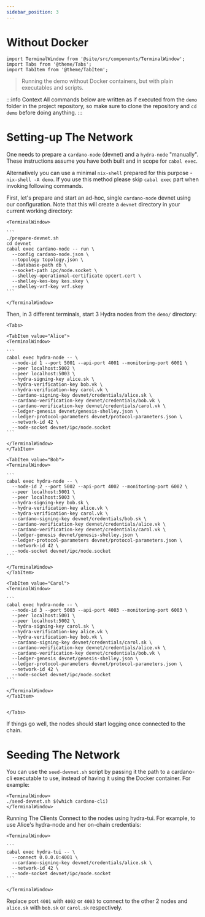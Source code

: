 ```yaml
---
sidebar_position: 3
---
```


# Without Docker

```mdx-code-block
import TerminalWindow from '@site/src/components/TerminalWindow';
import Tabs from '@theme/Tabs';
import TabItem from '@theme/TabItem';
```

> Running the demo without Docker containers, but with plain executables and scripts.

:::info Context
All commands below are written as if executed from the `demo` folder in the project repository, so make sure to clone the repository and `cd demo` before doing anything.
:::

# Setting-up The Network

One needs to prepare a `cardano-node` (devnet) and a `hydra-node` "manually". These instructions assume you have both built and in scope for `cabal exec`.

Alternatively you can use a minimal `nix-shell` prepared for this purpose - `nix-shell -A demo`. If you use this method please skip `cabal exec` part when invoking following commands.

First, let's prepare and start an ad-hoc, single `cardano-node` devnet using our configuration. Note that this will create a `devnet` directory in your current working directory:

````mdx-code-block
<TerminalWindow>

```
./prepare-devnet.sh
cd devnet
cabal exec cardano-node -- run \
  --config cardano-node.json \
  --topology topology.json \
  --database-path db \
  --socket-path ipc/node.socket \
  --shelley-operational-certificate opcert.cert \
  --shelley-kes-key kes.skey \
  --shelley-vrf-key vrf.skey
```

</TerminalWindow>
````

Then, in 3 different terminals, start 3 Hydra nodes from the `demo/` directory:

````mdx-code-block
<Tabs>

<TabItem value="Alice">
<TerminalWindow>

```
cabal exec hydra-node -- \
  --node-id 1 --port 5001 --api-port 4001 --monitoring-port 6001 \
  --peer localhost:5002 \
  --peer localhost:5003 \
  --hydra-signing-key alice.sk \
  --hydra-verification-key bob.vk \
  --hydra-verification-key carol.vk \
  --cardano-signing-key devnet/credentials/alice.sk \
  --cardano-verification-key devnet/credentials/bob.vk \
  --cardano-verification-key devnet/credentials/carol.vk \
  --ledger-genesis devnet/genesis-shelley.json \
  --ledger-protocol-parameters devnet/protocol-parameters.json \
  --network-id 42 \
  --node-socket devnet/ipc/node.socket
```

</TerminalWindow>
</TabItem>

<TabItem value="Bob">
<TerminalWindow>

```
cabal exec hydra-node -- \
  --node-id 2 --port 5002 --api-port 4002 --monitoring-port 6002 \
  --peer localhost:5001 \
  --peer localhost:5003 \
  --hydra-signing-key bob.sk \
  --hydra-verification-key alice.vk \
  --hydra-verification-key carol.vk \
  --cardano-signing-key devnet/credentials/bob.sk \
  --cardano-verification-key devnet/credentials/alice.vk \
  --cardano-verification-key devnet/credentials/carol.vk \
  --ledger-genesis devnet/genesis-shelley.json \
  --ledger-protocol-parameters devnet/protocol-parameters.json \
  --network-id 42 \
  --node-socket devnet/ipc/node.socket
```

</TerminalWindow>
</TabItem>

<TabItem value="Carol">
<TerminalWindow>

```
cabal exec hydra-node -- \
  --node-id 3 --port 5003 --api-port 4003 --monitoring-port 6003 \
  --peer localhost:5001 \
  --peer localhost:5002 \
  --hydra-signing-key carol.sk \
  --hydra-verification-key alice.vk \
  --hydra-verification-key bob.vk \
  --cardano-signing-key devnet/credentials/carol.sk \
  --cardano-verification-key devnet/credentials/alice.vk \
  --cardano-verification-key devnet/credentials/bob.vk \
  --ledger-genesis devnet/genesis-shelley.json \
  --ledger-protocol-parameters devnet/protocol-parameters.json \
  --network-id 42 \
  --node-socket devnet/ipc/node.socket
```

</TerminalWindow>
</TabItem>


</Tabs>
````

If things go well, the nodes should start logging once connected to the chain.

# Seeding The Network

You can use the `seed-devnet.sh` script by passing it the path to a cardano-cli executable to use, instead of having it using the Docker container. For example:


```mdx-code-block
<TerminalWindow>
./seed-devnet.sh $(which cardano-cli)
</TerminalWindow>
```

Running The Clients
Connect to the nodes using hydra-tui. For example, to use Alice's hydra-node and her on-chain credentials:

````mdx-code-block
<TerminalWindow>

```
cabal exec hydra-tui -- \
  --connect 0.0.0.0:4001 \
  --cardano-signing-key devnet/credentials/alice.sk \
  --network-id 42 \
  --node-socket devnet/ipc/node.socket
```

</TerminalWindow>
````

Replace port `4001` with `4002` or `4003` to connect to the other 2 nodes and `alice.sk` with `bob.sk` or `carol.sk` respectively.
